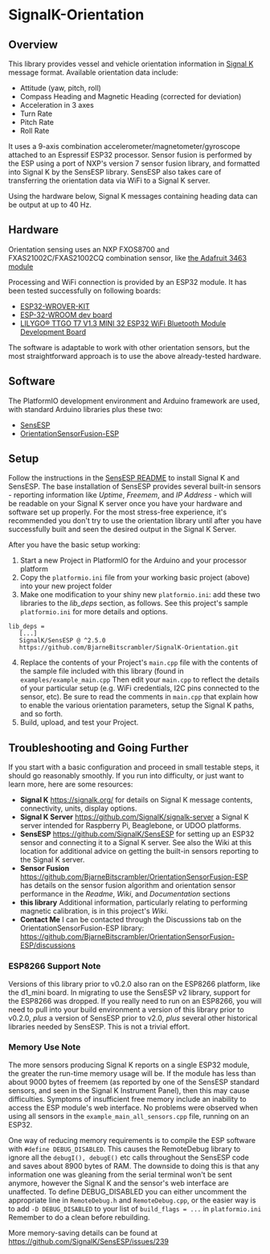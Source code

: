 # SignalK-Orientation

## Overview
This library provides vessel and vehicle orientation information in [Signal K](https://signalk.org/) message format. Available orientation data include:
* Attitude (yaw, pitch, roll)
* Compass Heading and Magnetic Heading (corrected for deviation)
* Acceleration in 3 axes
* Turn Rate
* Pitch Rate
* Roll Rate

It uses a 9-axis combination accelerometer/magnetometer/gyroscope attached to an Espressif ESP32 processor. Sensor fusion is performed by the ESP using a port of NXP's version 7 sensor fusion library, and formatted into Signal K by the SensESP library. SensESP also takes care of transferring the orientation data via WiFi to a Signal K server.

Using the hardware below, Signal K messages containing heading data can be output at up to 40 Hz.

## Hardware
Orientation sensing uses an NXP FXOS8700 and FXAS21002C/FXAS21002CQ combination sensor, like [the Adafruit 3463 module](https://www.adafruit.com/product/3463)

Processing and WiFi connection is provided by an ESP32 module. It has been tested successfully on following boards:
* [ESP32-WROVER-KIT](https://www.digikey.ca/en/products/detail/espressif-systems/ESP-WROVER-KIT-VB/8544301)
* [ESP-32-WROOM dev board](https://www.amazon.se/dp/B08CCYWZN3)
* [LILYGO® TTGO T7 V1.3 MINI 32 ESP32 WiFi Bluetooth Module Development Board](http://www.lilygo.cn/prod_view.aspx?TypeId=50033&Id=1258&FId=t3:50033:3)

The software is adaptable to work with other orientation sensors, but the most straightforward approach is to use the above already-tested hardware.

## Software
The PlatformIO development environment and Arduino framework are used, with standard Arduino libraries plus these two:
* [SensESP](https://github.com/SignalK/SensESP)
* [OrientationSensorFusion-ESP](https://github.com/BjarneBitscrambler/OrientationSensorFusion-ESP)

## Setup
Follow the instructions in the [SensESP README](https://github.com/SignalK/SensESP) to install Signal K and SensESP. The base installation of SensESP provides several built-in sensors - reporting information like *Uptime*, *Freemem*, and *IP Address* - which will be readable on your Signal K server once you have your hardware and software set up properly. For the most stress-free experience, it's recommended you don't try to use the orientation library until after you have successfully built and seen the desired output in the Signal K Server.

After you have the basic setup working:
1. Start a new Project in PlatformIO for the Arduino and your processor platform
2. Copy the `platformio.ini` file from your working basic project (above) into your new project folder
3. Make one modification to your shiny new `platformio.ini`: add these two libraries to the *lib_deps* section, as follows. See this project's sample `platformio.ini` for more details and options.
```
lib_deps =
   [...]
   SignalK/SensESP @ ^2.5.0
   https://github.com/BjarneBitscrambler/SignalK-Orientation.git
```
4. Replace the contents of your Project's `main.cpp` file with the contents of the sample file included with this library (found in `examples/example_main.cpp`  Then edit your `main.cpp` to reflect the details of your particular setup (e.g. WiFi credentials, I2C pins connected to the sensor, etc). Be sure to read the comments in `main.cpp` that explain how to enable the various orientation parameters, setup the Signal K paths, and so forth.
5. Build, upload, and test your Project.

## Troubleshooting and Going Further
If you start with a basic configuration and proceed in small testable steps, it should go reasonably smoothly. If you run into difficulty, or just want to learn more, here are some resources:
* **Signal K** https://signalk.org/ for details on Signal K message contents, connectivity, units, display options.
* **Signal K Server** https://github.com/SignalK/signalk-server a Signal K server intended for Raspberry Pi, Beaglebone, or UDOO platforms.
* **SensESP** https://github.com/SignalK/SensESP for setting up an ESP32 sensor and connecting it to a Signal K server. See also the Wiki at this location for additional advice on getting the built-in sensors reporting to the Signal K server.
* **Sensor Fusion** https://github.com/BjarneBitscrambler/OrientationSensorFusion-ESP has details on the sensor fusion algorithm and orientation sensor performance in the *Readme*, *Wiki*, and *Documentation* sections
* **this library** Additional information, particularly relating to performing magnetic calibration, is in this project's *Wiki*.
* **Contact Me** I can be contacted through the Discussions tab on the OrientationSensorFusion-ESP library: https://github.com/BjarneBitscrambler/OrientationSensorFusion-ESP/discussions

### ESP8266 Support Note 
Versions of this library prior to v0.2.0 also ran on the ESP8266 platform, like the d1_mini board. In migrating to use the SensESP v2 library, support for the ESP8266 was dropped.  If you really need to run on an ESP8266, you will need to pull into your build environment a version of this library prior to v0.2.0, *plus* a version of SensESP prior to v2.0, *plus* several other historical libraries needed by SensESP. This is not a trivial effort.

### Memory Use Note
The more sensors producing Signal K reports on a single ESP32 module, the greater the run-time memory usage will be. If the module has less than about 9000 bytes of freemem (as reported by one of the SensESP standard sensors, and seen in the Signal K Instrument Panel), then this may cause difficulties. Symptoms of insufficient free memory include an inability to access the ESP module's web interface.
No problems were observed when using all sensors in the `example_main_all_sensors.cpp` file, running on an ESP32. 

One way of reducing memory requirements is to compile the ESP software with `#define DEBUG_DISABLED`.  This causes the RemoteDebug library to ignore all the `debugI(), debugE()` etc calls throughout the SensESP code and saves about 8900 bytes of RAM. The downside to doing this is that any information one was gleaning from the serial terminal won't be sent anymore, however the Signal K and the sensor's web interface are unaffected.  To define DEBUG_DISABLED you can either uncomment the appropriate line in `RemoteDebug.h` and `RemoteDebug.cpp`, or the easier way is to add `-D DEBUG_DISABLED` to your list of `build_flags = ...` in   `platformio.ini`  Remember to do a clean before rebuilding.  

More memory-saving details can be found at https://github.com/SignalK/SensESP/issues/239
